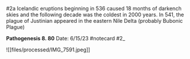 #2a
Icelandic eruptions beginning in 536 caused 18 months of darkench skies and the following decade was the coldest in 2000 years. In 541, the plague of Justinian appeared in the eastern Nile Delta (probably Bubonic Plague)


**Pathogenesis 8. 80** 
Date: 6/15/23
 #notecard
 #2_ 

![[files/processed/IMG_7591.jpeg]]